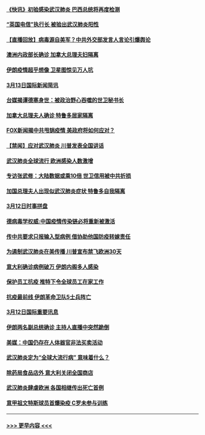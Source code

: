 #### [《快讯》初验感染武汉肺炎 巴西总统将再度检测](../pages/prog202/a102798917.md?t=03132302) 
#### [“英国电信”执行长 被验出武汉肺炎阳性](../pages/prog202/a102798904.md?t=03132302) 
#### [【直播回放】病毒源自美军？中共外交部发言人言论引爆舆论](../pages/prog202/a102798842.md?t=03132302) 
#### [澳洲内政部长确诊 加拿大总理夫妇隔离](../pages/prog202/a102798781.md?t=03132302) 
#### [伊朗疫情超乎想像 卫星图惊见万人坑](../pages/prog202/a102798711.md?t=03132302) 
#### [3月13日国际新闻简讯](../pages/prog202/a102798719.md?t=03132302) 
#### [台媒揭谭德塞身世：被政治野心吞噬的世卫秘书长](../pages/prog202/a102798536.md?t=03132302) 
#### [加拿大总理夫人确诊 特鲁多居家隔离](../pages/prog202/a102798517.md?t=03132302) 
#### [FOX新闻揭中共甩锅疫情 美政府将如何应对？](../pages/prog202/a102798399.md?t=03132302) 
#### [【禁闻】应对武汉肺炎 川普发表全国讲话](../pages/prog202/a102798327.md?t=03132302) 
#### [武汉肺炎全球流行 欧洲感染人数激增](../pages/prog202/a102798382.md?t=03132302) 
#### [专访张武修：大陆数据或乘10倍 世卫信用被中共折损](../pages/prog202/a102798376.md?t=03132302) 
#### [加国总理夫人出现似武汉肺炎症状 特鲁多自我隔离](../pages/prog202/a102798326.md?t=03132302) 
#### [3月12日时事拼盘](../pages/prog202/a102798314.md?t=03132302) 
#### [德病毒学权威:中国疫情传染链必将重新被激活](../pages/prog202/a102798303.md?t=03132302) 
#### [传中共要求只报输入型病例  借协助他国防疫转嫁责任](../pages/prog202/a102798279.md?t=03132302) 
#### [为遏制武汉肺炎在美传播 川普宣布禁飞欧洲30天](../pages/prog202/a102798249.md?t=03132302) 
#### [意大利确诊病例破万 伊朗内阁多人感染](../pages/prog202/a102798155.md?t=03132302) 
#### [保护员工抗疫 推特下令全球员工在家工作](../pages/prog202/a102798053.md?t=03132302) 
#### [抗疫最前线 伊朗革命卫队5士兵阵亡](../pages/prog202/a102798033.md?t=03132302) 
#### [3月12日国际重要讯息](../pages/prog202/a102797939.md?t=03132302) 
#### [伊朗两名副总统确诊 主持人直播中突然跪倒](../pages/prog202/a102797898.md?t=03132302) 
#### [美媒：中国仍存在人体器官非法买卖活动](../pages/prog202/a102797745.md?t=03132302) 
#### [武汉肺炎定为“全球大流行病” 意味着什么？](../pages/prog202/a102797736.md?t=03132302) 
#### [除药局食品店外 意大利关闭全国商店](../pages/prog202/a102797725.md?t=03132302) 
#### [武汉肺炎肆虐欧洲 各国相继传出死亡首例](../pages/prog202/a102797718.md?t=03132302) 
#### [意甲祖文特斯球员首爆染疫 C罗未参与训练](../pages/prog202/a102797708.md?t=03132302) 

----
#### [ >>> 更早内容 <<< ](../indexes/prog202-earlier.md)
